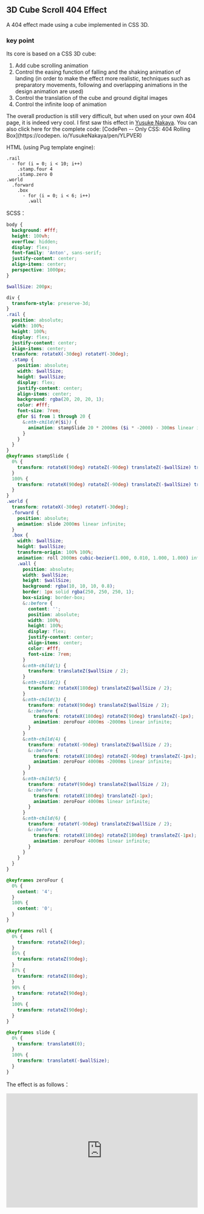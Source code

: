 ## 3D Cube Scroll 404 Effect

A 404 effect made using a cube implemented in CSS 3D.

### key point

Its core is based on a CSS 3D cube:

1. Add cube scrolling animation
2. Control the easing function of falling and the shaking animation of landing (in order to make the effect more realistic, techniques such as preparatory movements, following and overlapping animations in the design animation are used)
3. Control the translation of the cube and ground digital images
4. Control the infinite loop of animation

The overall production is still very difficult, but when used on your own 404 page, it is indeed very cool. I first saw this effect in [Yusuke Nakaya](https://codepen.io/YusukeNakaya). You can also click here for the complete code: [CodePen -- Only CSS: 404 Rolling Box](https://codepen. io/YusukeNakaya/pen/YLPVER)

HTML (using Pug template engine):
```
.rail
  - for (i = 0; i < 10; i++)
    .stamp.four 4
    .stamp.zero 0
.world
  .forward
    .box
      - for (i = 0; i < 6; i++)
        .wall
```

SCSS：
```scss
body {
  background: #fff;
  height: 100vh;
  overflow: hidden;
  display: flex;
  font-family: 'Anton', sans-serif;
  justify-content: center;
  align-items: center;
  perspective: 1000px;
}

$wallSize: 200px;

div {
  transform-style: preserve-3d;
}
.rail {
  position: absolute;
  width: 100%;
  height: 100%;
  display: flex;
  justify-content: center;
  align-items: center;
  transform: rotateX(-30deg) rotateY(-30deg);
  .stamp {
    position: absolute;
    width: $wallSize;
    height: $wallSize;
    display: flex;
    justify-content: center;
    align-items: center;
    background: rgba(20, 20, 20, 1);
    color: #fff;
    font-size: 7rem;
    @for $i from 1 through 20 {
      &:nth-child(#{$i}) {
        animation: stampSlide 20 * 2000ms ($i * -2000) - 300ms linear infinite;
      }
    }
  }
}
@keyframes stampSlide {
  0% {
    transform: rotateX(90deg) rotateZ(-90deg) translateZ(-$wallSize) translateY(130px);
  }
  100% {
    transform: rotateX(90deg) rotateZ(-90deg) translateZ(-$wallSize) translateY(130 - 200 * 20px);
  }
}
.world {
  transform: rotateX(-30deg) rotateY(-30deg);
  .forward {
    position: absolute;
    animation: slide 2000ms linear infinite;
  }
  .box {
    width: $wallSize;
    height: $wallSize;
    transform-origin: 100% 100%;
    animation: roll 2000ms cubic-bezier(1.000, 0.010, 1.000, 1.000) infinite;
    .wall {
      position: absolute;
      width: $wallSize;
      height: $wallSize;
      background: rgba(10, 10, 10, 0.8);
      border: 1px solid rgba(250, 250, 250, 1);
      box-sizing: border-box;
      &::before {
        content: '';
        position: absolute;
        width: 100%;
        height: 100%;
        display: flex;
        justify-content: center;
        align-items: center;
        color: #fff;
        font-size: 7rem;
      }
      &:nth-child(1) {
        transform: translateZ($wallSize / 2);
      }
      &:nth-child(2) {
        transform: rotateX(180deg) translateZ($wallSize / 2);
      }
      &:nth-child(3) {
        transform: rotateX(90deg) translateZ($wallSize / 2);
        &::before {
          transform: rotateX(180deg) rotateZ(90deg) translateZ(-1px);
          animation: zeroFour 4000ms -2000ms linear infinite;
        }
      }
      &:nth-child(4) {
        transform: rotateX(-90deg) translateZ($wallSize / 2);
        &::before {
          transform: rotateX(180deg) rotateZ(-90deg) translateZ(-1px);
          animation: zeroFour 4000ms -2000ms linear infinite;
        }
      }
      &:nth-child(5) {
        transform: rotateY(90deg) translateZ($wallSize / 2);
        &::before {
          transform: rotateX(180deg) translateZ(-1px);
          animation: zeroFour 4000ms linear infinite;
        }
      }
      &:nth-child(6) {
        transform: rotateY(-90deg) translateZ($wallSize / 2);
        &::before {
          transform: rotateX(180deg) rotateZ(180deg) translateZ(-1px);
          animation: zeroFour 4000ms linear infinite;
        }
      }
    }
  }
}

@keyframes zeroFour {
  0% {
    content: '4';
  }
  100% {
    content: '0';
  }
}

@keyframes roll {
  0% {
    transform: rotateZ(0deg);
  }
  85% {
    transform: rotateZ(90deg);
  }
  87% {
    transform: rotateZ(88deg);
  }
  90% {
    transform: rotateZ(90deg);
  }
  100% {
    transform: rotateZ(90deg);
  }
}

@keyframes slide {
  0% {
    transform: translateX(0);
  }
  100% {
    transform: translateX(-$wallSize);
  }
}
```

The effect is as follows：

<iframe height="300" style="width: 100%;" scrolling="no" title="Untitled" src="https://codepen.io/dvha/embed/zYyLwjm?default-tab=html%2Cresult" frameborder="no" loading="lazy" allowtransparency="true" allowfullscreen="true">
  See the Pen <a href="https://codepen.io/dvha/pen/zYyLwjm">
  Untitled</a> by HaDV (<a href="https://codepen.io/dvha">@dvha</a>)
  on <a href="https://codepen.io">CodePen</a>.
</iframe>